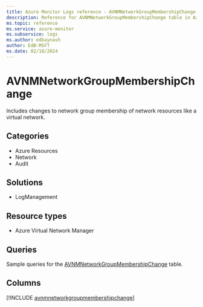 ```yaml
---
title: Azure Monitor Logs reference - AVNMNetworkGroupMembershipChange
description: Reference for AVNMNetworkGroupMembershipChange table in Azure Monitor Logs.
ms.topic: reference
ms.service: azure-monitor
ms.subservice: logs
ms.author: edbaynash
author: EdB-MSFT
ms.date: 02/18/2024
---
```


# AVNMNetworkGroupMembershipChange

Includes changes to network group membership of network resources like a virtual network.


## Categories

- Azure Resources
- Network
- Audit

## Solutions

- LogManagement

## Resource types

- Azure Virtual Network Manager

## Queries

 Sample queries for the [AVNMNetworkGroupMembershipChange](../queries/avnmnetworkgroupmembershipchange.md) table.


## Columns
  
[!INCLUDE [avnmnetworkgroupmembershipchange](.././tables/includes/avnmnetworkgroupmembershipchange-include.md)]
